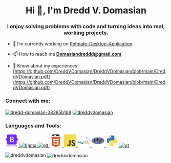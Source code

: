 <h1 align="center">Hi 👋, I'm Dredd V. Domasian</h1>
<h3 align="center">I enjoy solving problems with code and turning ideas into real, working projects.</h3>

- 🔭 I’m currently working on [Petmate-Desktop-Application](https://github.com/DreddVDomasian/Petmate-Desktop-Application)

- 📫 How to reach me **Domasiandreddd@gmail.com**

- 📄 Know about my experiences [https://github.com/DreddVDomasian/DreddVDomasian/blob/main/DreddVDomasian.pdf](https://github.com/DreddVDomasian/DreddVDomasian/blob/main/DreddVDomasian.pdf)



<h3 align="left">Connect with me:</h3>
<p align="left">
<a href="https://linkedin.com/in/dredd-domasian-38385b1b8" target="blank"><img align="center" src="https://raw.githubusercontent.com/rahuldkjain/github-profile-readme-generator/master/src/images/icons/Social/linked-in-alt.svg" alt="dredd-domasian-38385b1b8" height="30" width="40" /></a>
<a href="https://fb.com/dreddvdomasian" target="blank"><img align="center" src="https://raw.githubusercontent.com/rahuldkjain/github-profile-readme-generator/master/src/images/icons/Social/facebook.svg" alt="dreddvdomasian" height="30" width="40" /></a>
</p>

<h3 align="left">Languages and Tools:</h3>
<p align="left"> <a href="https://getbootstrap.com" target="_blank" rel="noreferrer"> <img src="https://raw.githubusercontent.com/devicons/devicon/master/icons/bootstrap/bootstrap-plain-wordmark.svg" alt="bootstrap" width="40" height="40"/> </a> <a href="https://www.figma.com/" target="_blank" rel="noreferrer"> <img src="https://www.vectorlogo.zone/logos/figma/figma-icon.svg" alt="figma" width="40" height="40"/> </a> <a href="https://git-scm.com/" target="_blank" rel="noreferrer"> <img src="https://www.vectorlogo.zone/logos/git-scm/git-scm-icon.svg" alt="git" width="40" height="40"/> </a> <a href="https://www.w3.org/html/" target="_blank" rel="noreferrer"> <img src="https://raw.githubusercontent.com/devicons/devicon/master/icons/html5/html5-original-wordmark.svg" alt="html5" width="40" height="40"/> </a> <a href="https://developer.mozilla.org/en-US/docs/Web/JavaScript" target="_blank" rel="noreferrer"> <img src="https://raw.githubusercontent.com/devicons/devicon/master/icons/javascript/javascript-original.svg" alt="javascript" width="40" height="40"/> </a> <a href="https://www.mysql.com/" target="_blank" rel="noreferrer"> <img src="https://raw.githubusercontent.com/devicons/devicon/master/icons/mysql/mysql-original-wordmark.svg" alt="mysql" width="40" height="40"/> </a> <a href="https://www.php.net" target="_blank" rel="noreferrer"> <img src="https://raw.githubusercontent.com/devicons/devicon/master/icons/php/php-original.svg" alt="php" width="40" height="40"/> </a> <a href="https://www.python.org" target="_blank" rel="noreferrer"> <img src="https://raw.githubusercontent.com/devicons/devicon/master/icons/python/python-original.svg" alt="python" width="40" height="40"/> </a> <a href="https://www.qt.io/" target="_blank" rel="noreferrer"> <img src="https://upload.wikimedia.org/wikipedia/commons/0/0b/Qt_logo_2016.svg" alt="qt" width="40" height="40"/> </a> </p>

<p><img align="left" src="https://github-readme-stats.vercel.app/api/top-langs?username=dreddvdomasian&show_icons=true&locale=en&layout=compact" alt="dreddvdomasian" /></p>

<p>&nbsp;<img align="center" src="https://github-readme-stats.vercel.app/api?username=dreddvdomasian&show_icons=true&locale=en" alt="dreddvdomasian" /></p>

